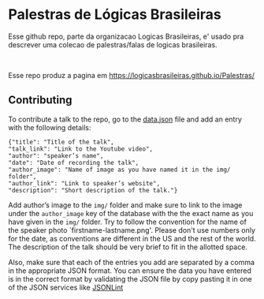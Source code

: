 # Palestras de Lógicas Brasileiras

Esse github repo, parte da organizacao Logicas Brasileiras,  e' usado pra descrever uma colecao de palestras/falas de logicas brasileiras.

<br>

Esse repo produz a pagina em https://logicasbrasileiras.github.io/Palestras/


## Contributing

To contribute a talk to the repo, go to the [data.json](https://github.com/WomeninLogic/RecordedTalks/blob/main/data.json) file and add an entry with the following details:

```
{"title": "Title of the talk",
"talk_link": "Link to the Youtube video",
"author": "speaker’s name",
"date": "Date of recording the talk",
"author_image": "Name of image as you have named it in the img/ folder",
"author_link": "Link to speaker’s website",
"description": "Short description of the talk."}
```

Add author’s image to the `img/` folder and make sure to link to the image under the `author_image` key of the database with the the exact name as you have given in the `img/` folder. Try to follow the convention for the name of the speaker photo `firstname-lastname.png'. Please don't use numbers only for the date, as conventions are different in the US and the rest of the world. The description of the talk should be very brief to fit in the allotted space.

Also, make sure that each of the entries you add are separated by a comma in the appropriate JSON format. You can ensure the data you have entered is in the correct format by validating the JSON file by copy pasting it in one of the JSON services like [JSONLint](https://jsonlint.com)
